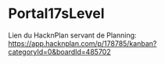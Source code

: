 # Portal17sLevel

Lien du HacknPlan servant de Planning: https://app.hacknplan.com/p/178785/kanban?categoryId=0&boardId=485702
